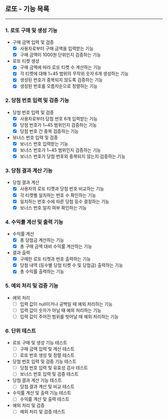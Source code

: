 ## 로또 - 기능 목록

---

### 1. 로또 구매 및 생성 기능
- 구매 금액 입력 및 검증
    - [x] 사용자로부터 구매 금액을 입력받는 기능
    - [x] 구매 금액이 1000원 단위인지 검증하는 기능
- 로또 티켓 생성
    - [x] 구매 금액에 따라 로또 티켓 수 계산하는 기능
    - [x] 각 티켓에 대해 1~45 범위의 무작위 숫자 6개 생성하는 기능
    - [x] 생성된 번호가 중복되지 않도록 검증하는 기능
    - [x] 생성된 번호를 오름차순으로 정렬하는 기능

### 2. 당첨 번호 입력 및 검증 기능
- 당첨 번호 입력 및 검증
    - [x] 사용자로부터 당첨 번호 6개 입력받는 기능
    - [x] 당첨 번호가 1~45 범위인지 검증하는 기능
    - [x] 당첨 번호 간 중복 검증하는 기능
- 보너스 번호 입력 및 검증
    - [x] 보너스 번호 입력받는 기능
    - [x] 보너스 번호가 1~45 범위인지 검증하는 기능
    - [x] 보너스 번호가 당첨 번호와 중복되지 않는지 검증하는 기능

### 3. 당첨 결과 계산 기능
- 당첨 결과 계산
    - [x] 사용자의 로또 티켓과 당첨 번호 비교하는 기능
    - [x] 각 티켓별 일치하는 번호 수 확인하는 기능
    - [x] 일치하는 번호 수에 따른 당첨 등수 결정하는 기능
    - [x] 보너스 번호 일치 여부 확인하는 기능

### 4. 수익률 계산 및 출력 기능
- 수익률 계산
    - [x] 총 당첨금 계산하는 기능
    - [x] 총 구매 금액 대비 수익률 계산하는 기능
- 결과 출력
    - [x] 구매한 로또 티켓과 번호 출력하는 기능
    - [x] 당첨 내역 (등수별 당첨 티켓 수 및 당첨금) 출력하는 기능
    - [x] 총 수익률 출력하는 기능

### 5. 예외 처리 및 검증 기능
- 예외 처리
    - [ ] 입력 값이 null이거나 공백일 때 예외 처리하는 기능
    - [ ] 입력 값이 숫자가 아닐 때 예외 처리하는 기능
    - [ ] 입력 값이 주어진 범위를 벗어날 때 예외 처리하는 기능

### 6. 단위 테스트
- 로또 구매 및 생성 기능 테스트
    - [ ] 구매 금액 입력 및 계산 테스트
    - [ ] 로또 번호 생성 및 정렬 테스트
- 당첨 번호 입력 및 검증 기능 테스트
    - [ ] 당첨 번호 입력 및 유효성 검사 테스트
    - [ ] 보너스 번호 입력 및 검증 테스트
- 당첨 결과 계산 기능 테스트
    - [ ] 당첨 결과 계산 및 비교 테스트
- 수익률 계산 및 출력 기능 테스트
    - [ ] 수익률 계산 및 출력 테스트
- 예외 처리 및 검증
    - [ ] 예외 처리 및 검증 테스트
